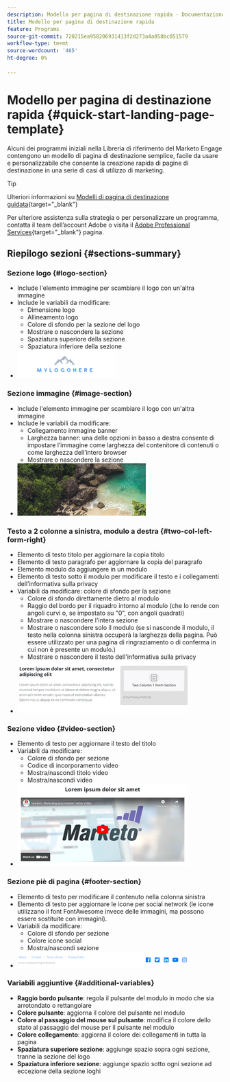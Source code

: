 ```yaml
---
description: Modello per pagina di destinazione rapida - Documentazione di Marketo - Documentazione del prodotto
title: Modello per pagina di destinazione rapida
feature: Programs
source-git-commit: 720215ea958206931413f2d273a4a058bc051579
workflow-type: tm+mt
source-wordcount: '465'
ht-degree: 0%

---
```


# Modello per pagina di destinazione rapida {#quick-start-landing-page-template}

Alcuni dei programmi iniziali nella Libreria di riferimento del Marketo Engage contengono un modello di pagina di destinazione semplice, facile da usare e personalizzabile che consente la creazione rapida di pagine di destinazione in una serie di casi di utilizzo di marketing.

>[!TIP]
>
>Ulteriori informazioni su [Modelli di pagina di destinazione guidata](/help/marketo/product-docs/demand-generation/landing-pages/landing-page-templates/create-a-guided-landing-page-template.md){target="_blank"}

Per ulteriore assistenza sulla strategia o per personalizzare un programma, contatta il team dell’account Adobe o visita il [Adobe Professional Services](https://business.adobe.com/customers/consulting-services/main.html){target="_blank"} pagina.

## Riepilogo sezioni {#sections-summary}

### Sezione logo {#logo-section}

* Include l&#39;elemento immagine per scambiare il logo con un&#39;altra immagine
* Include le variabili da modificare:
   * Dimensione logo
   * Allineamento logo
   * Colore di sfondo per la sezione del logo
   * Mostrare o nascondere la sezione
   * Spaziatura superiore della sezione
   * Spaziatura inferiore della sezione
* ![](assets/quick-start-landing-page-template-1.png)

### Sezione immagine {#image-section}

* Include l&#39;elemento immagine per scambiare il logo con un&#39;altra immagine
* Include le variabili da modificare:
   * Collegamento immagine banner
   * Larghezza banner: una delle opzioni in basso a destra consente di impostare l’immagine come larghezza del contenitore di contenuti o come larghezza dell’intero browser
   * Mostrare o nascondere la sezione
* ![](assets/quick-start-landing-page-template-2.png)

### Testo a 2 colonne a sinistra, modulo a destra {#two-col-left-form-right}

* Elemento di testo titolo per aggiornare la copia titolo
* Elemento di testo paragrafo per aggiornare la copia del paragrafo
* Elemento modulo da aggiungere in un modulo
* Elemento di testo sotto il modulo per modificare il testo e i collegamenti dell’informativa sulla privacy
* Variabili da modificare: colore di sfondo per la sezione
   * Colore di sfondo direttamente dietro al modulo
   * Raggio del bordo per il riquadro intorno al modulo (che lo rende con angoli curvi o, se impostato su &quot;0&quot;, con angoli quadrati)
   * Mostrare o nascondere l&#39;intera sezione
   * Mostrare o nascondere solo il modulo (se si nasconde il modulo, il testo nella colonna sinistra occuperà la larghezza della pagina. Può essere utilizzato per una pagina di ringraziamento o di conferma in cui non è presente un modulo.)
   * Mostrare o nascondere il testo dell&#39;informativa sulla privacy
* ![](assets/quick-start-landing-page-template-3.png)

### Sezione video {#video-section}

* Elemento di testo per aggiornare il testo del titolo
* Variabili da modificare:
   * Colore di sfondo per sezione
   * Codice di incorporamento video
   * Mostra/nascondi titolo video
   * Mostra/nascondi video
* ![](assets/quick-start-landing-page-template-4.png)

### Sezione piè di pagina {#footer-section}

* Elemento di testo per modificare il contenuto nella colonna sinistra
* Elemento di testo per aggiornare le icone per social network (le icone utilizzano il font FontAwesome invece delle immagini, ma possono essere sostituite con immagini).
* Variabili da modificare:
   * Colore di sfondo per sezione
   * Colore icone social
   * Mostra/nascondi sezione
* ![](assets/quick-start-landing-page-template-5.png)

### Variabili aggiuntive {#additional-variables}

* **Raggio bordo pulsante**: regola il pulsante del modulo in modo che sia arrotondato o rettangolare
* **Colore pulsante**: aggiorna il colore del pulsante nel modulo
* **Colore al passaggio del mouse sul pulsante**: modifica il colore dello stato al passaggio del mouse per il pulsante nel modulo
* **Colore collegamento**: aggiorna il colore dei collegamenti in tutta la pagina
* **Spaziatura superiore sezione**: aggiunge spazio sopra ogni sezione, tranne la sezione del logo
* **Spaziatura inferiore sezione**: aggiunge spazio sotto ogni sezione ad eccezione della sezione loghi

